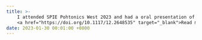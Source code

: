 ```yaml
---
title: >-
    I attended SPIE Pohtonics West 2023 and had a oral presentation of our hyperspectral camera for retina imaging application. 
    <a href="https://doi.org/10.1117/12.2648535" target="_blank">Read more <i class="fas fa-angle-double-right"></i></a>
date: 2023-01-30 00:01:00 +0800
---
```

